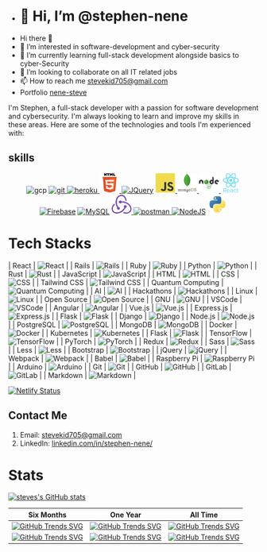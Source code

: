 - # 👋 Hi, I’m @stephen-nene
-  Hi there 👋
- 👀 I’m interested in software-development and cyber-security
- 🌱 I’m currently learning full-stack development alongside basics to cyber-Security
- 💞️ I’m looking to collaborate on all IT related jobs
- 📫 How to reach me stevekid705@gmail.com
- Portfolio [nene-steve](https://nene-steve.vercel.app/)

I'm Stephen, a full-stack developer with a passion for software development and cybersecurity. I'm always looking to learn and improve my skills in these areas. Here are some of the technologies and tools I'm experienced with:

## skills
<p align="center">
  <img src="https://www.vectorlogo.zone/logos/google_cloud/google_cloud-icon.svg" alt="gcp" width="40" height="40"/> </a> <a href="https://git-scm.com/" target="_blank"> <img src="https://www.vectorlogo.zone/logos/git-scm/git-scm-icon.svg" alt="git" width="40" height="40"/> </a><a href="https://heroku.com" target="_blank"> <img src="https://www.vectorlogo.zone/logos/heroku/heroku-icon.svg" alt="heroku" width="40" height="40"/> </a> <a href="https://www.w3.org/html/" target="_blank"> <img src="https://raw.githubusercontent.com/devicons/devicon/master/icons/html5/html5-original-wordmark.svg" alt="html5" width="40" height="40"/> </a> <a href="https://jquery.com/" rel="nofollow"><img src="https://raw.githubusercontent.com/danielcranney/readme-generator/main/public/icons/skills/jquery-colored.svg" width="36" height="36" alt="JQuery" style="max-width: 100%;"></a> <a href="https://developer.mozilla.org/en-US/docs/Web/JavaScript" target="_blank"> <img src="https://raw.githubusercontent.com/devicons/devicon/master/icons/javascript/javascript-original.svg" alt="javascript" width="40" height="40"/> </a> <a href="https://www.mongodb.com/" target="_blank"> <img src="https://raw.githubusercontent.com/devicons/devicon/master/icons/mongodb/mongodb-original-wordmark.svg" alt="mongodb" width="40" height="40"/> </a><a href="https://nodejs.org" target="_blank"> <img src="https://raw.githubusercontent.com/devicons/devicon/master/icons/nodejs/nodejs-original-wordmark.svg" alt="nodejs" width="40" height="40"/> </a>   <a href="https://reactjs.org/" target="_blank"> <img src="https://raw.githubusercontent.com/devicons/devicon/master/icons/react/react-original-wordmark.svg" alt="react" width="40" height="40"/> </a>   <a href="https://firebase.google.com/" rel="nofollow"><img src="https://raw.githubusercontent.com/danielcranney/readme-generator/main/public/icons/skills/firebase-colored.svg" width="36" height="36" alt="Firebase" style="max-width: 100%;"></a> <a href="https://www.mysql.com/" rel="nofollow"><img src="https://raw.githubusercontent.com/danielcranney/readme-generator/main/public/icons/skills/mysql-colored.svg" width="36" height="36" alt="MySQL" style="max-width: 100%;"></a>  <a href="https://redux.js.org" target="_blank"> <img src="https://raw.githubusercontent.com/devicons/devicon/master/icons/redux/redux-original.svg" alt="redux" width="40" height="40"/> </a> <a href="https://postman.com" target="_blank" rel="noreferrer"> <img src="https://www.vectorlogo.zone/logos/getpostman/getpostman-icon.svg" alt="postman" width="40" height="40"/> </a> <a href="https://nodejs.org/en/" rel="nofollow"><img src="https://raw.githubusercontent.com/danielcranney/readme-generator/main/public/icons/skills/nodejs-colored.svg" width="36" height="36" alt="NodeJS" style="max-width: 100%;"></a> <a href="https://www.python.org" target="_blank" rel="noreferrer"> <img src="https://raw.githubusercontent.com/devicons/devicon/master/icons/python/python-original.svg" alt="python" width="40" height="40"/> </a>  </p>

  # Tech Stacks
  
| React | ![React](https://img.shields.io/badge/React-61DAFB.svg?style=for-the-badge&logo=react&logoColor=white) |
| Rails | ![Rails](https://img.shields.io/badge/Rails-CC0000.svg?style=for-the-badge&logo=ruby-on-rails&logoColor=white) |
| Ruby | ![Ruby](https://img.shields.io/badge/Ruby-CC342D.svg?style=for-the-badge&logo=ruby&logoColor=white) |
| Python | ![Python](https://img.shields.io/badge/Python-3776AB.svg?style=for-the-badge&logo=python&logoColor=white) |
| Rust | ![Rust](https://img.shields.io/badge/Rust-000000.svg?style=for-the-badge&logo=rust&logoColor=white) |
| JavaScript | ![JavaScript](https://img.shields.io/badge/JavaScript-F7DF1E.svg?style=for-the-badge&logo=javascript&logoColor=black) |
| HTML | ![HTML](https://img.shields.io/badge/HTML5-E34F26.svg?style=for-the-badge&logo=html5&logoColor=white) |
| CSS | ![CSS](https://img.shields.io/badge/CSS3-1572B6.svg?style=for-the-badge&logo=css3&logoColor=white) |
| Tailwind CSS | ![Tailwind CSS](https://img.shields.io/badge/Tailwind_CSS-38B2AC.svg?style=for-the-badge&logo=tailwind-css&logoColor=white) |
| Quantum Computing | ![Quantum Computing](https://img.shields.io/badge/Quantum_Computing-4285F4.svg?style=for-the-badge&logo=ibm&logoColor=white) |
| AI | ![AI](https://img.shields.io/badge/AI-4285F4.svg?style=for-the-badge&logo=google&logoColor=white) |
| Hackathons | ![Hackathons](https://img.shields.io/badge/Hackathons-00C7B7.svg?style=for-the-badge&logo=devpost&logoColor=white) |
| Linux | ![Linux](https://img.shields.io/badge/Linux-FCC624.svg?style=for-the-badge&logo=linux&logoColor=black) |
| Open Source | ![Open Source](https://img.shields.io/badge/Open_Source-0082C9.svg?style=for-the-badge&logo=open-source-initiative&logoColor=white) |
| GNU | ![GNU](https://img.shields.io/badge/GNU-A42E2B.svg?style=for-the-badge&logo=gnu&logoColor=white) |
| VSCode | ![VSCode](https://img.shields.io/badge/VSCode-0078d7.svg?style=for-the-badge&logo=visual-studio-code&logoColor=white) |
| Angular | ![Angular](https://img.shields.io/badge/Angular-DD0031.svg?style=for-the-badge&logo=angular&logoColor=white) |
| Vue.js | ![Vue.js](https://img.shields.io/badge/Vue.js-4FC08D.svg?style=for-the-badge&logo=vue.js&logoColor=white) |
| Express.js | ![Express.js](https://img.shields.io/badge/Express.js-000000.svg?style=for-the-badge&logo=express&logoColor=white) |
| Flask | ![Flask](https://img.shields.io/badge/Flask-000000.svg?style=for-the-badge&logo=flask&logoColor=white) |
| Django | ![Django](https://img.shields.io/badge/Django-092E20.svg?style=for-the-badge&logo=django&logoColor=white) |
| Node.js | ![Node.js](https://img.shields.io/badge/Node.js-339933.svg?style=for-the-badge&logo=node.js&logoColor=white) |
| PostgreSQL | ![PostgreSQL](https://img.shields.io/badge/PostgreSQL-336791.svg?style=for-the-badge&logo=postgresql&logoColor=white) |
| MongoDB | ![MongoDB](https://img.shields.io/badge/MongoDB-47A248.svg?style=for-the-badge&logo=mongodb&logoColor=white) |
| Docker | ![Docker](https://img.shields.io/badge/Docker-2496ED.svg?style=for-the-badge&logo=docker&logoColor=white) |
| Kubernetes | ![Kubernetes](https://img.shields.io/badge/Kubernetes-326CE5.svg?style=for-the-badge&logo=kubernetes&logoColor=white) |
| Flask | ![Flask](https://img.shields.io/badge/Flask-000000.svg?style=for-the-badge&logo=flask&logoColor=white) |
| TensorFlow | ![TensorFlow](https://img.shields.io/badge/TensorFlow-FF6F00.svg?style=for-the-badge&logo=tensorflow&logoColor=white) |
| PyTorch | ![PyTorch](https://img.shields.io/badge/PyTorch-EE4C2C.svg?style=for-the-badge&logo=pytorch&logoColor=white) |
| Redux | ![Redux](https://img.shields.io/badge/Redux-764ABC.svg?style=for-the-badge&logo=redux&logoColor=white) |
| Sass | ![Sass](https://img.shields.io/badge/Sass-CC6699.svg?style=for-the-badge&logo=sass&logoColor=white) |
| Less | ![Less](https://img.shields.io/badge/Less-1D365D.svg?style=for-the-badge&logo=less&logoColor=white) |
| Bootstrap | ![Bootstrap](https://img.shields.io/badge/Bootstrap-7952B3.svg?style=for-the-badge&logo=bootstrap&logoColor=white) |
| jQuery | ![jQuery](https://img.shields.io/badge/jQuery-0769AD.svg?style=for-the-badge&logo=jquery&logoColor=white) |
| Webpack | ![Webpack](https://img.shields.io/badge/Webpack-8DD6F9.svg?style=for-the-badge&logo=webpack&logoColor=black) |
| Babel | ![Babel](https://img.shields.io/badge/Babel-F9DC3E.svg?style=for-the-badge&logo=babel&logoColor=black) |
| Raspberry Pi | ![Raspberry Pi](https://img.shields.io/badge/Raspberry_Pi-C51A4A.svg?style=for-the-badge&logo=raspberry-pi&logoColor=white) |
| Arduino | ![Arduino](https://img.shields.io/badge/Arduino-00979D.svg?style=for-the-badge&logo=arduino&logoColor=white) |
| Git | ![Git](https://img.shields.io/badge/Git-F05032.svg?style=for-the-badge&logo=git&logoColor=white) |
| GitHub | ![GitHub](https://img.shields.io/badge/GitHub-181717.svg?style=for-the-badge&logo=github&logoColor=white) |
| GitLab | ![GitLab](https://img.shields.io/badge/GitLab-FCA121.svg?style=for-the-badge&logo=gitlab&logoColor=white) |
| Markdown | ![Markdown](https://img.shields.io/badge/Markdown-000000.svg?style=for-the-badge&logo=markdown&logoColor=white) |


[![Netlify Status](https://api.netlify.com/api/v1/badges/14c87f6b-c93e-4f93-b626-f9e4baa03fa1/deploy-status)](https://app.netlify.com/sites/demopages1/deploys)

<!---
stephen-nene/stephen-nene is a ✨ special ✨ repository because its `README.md` (this file) appears on your GitHub profile.
You can click the Preview link to take a look at your changes.
--->

## Contact Me
1. Email: [stevekid705@gmail.com](stevekid705@gmail.com)
2. LinkedIn: [linkedin.com/in/stephen-nene/](linkedin.com/in/stephen-nene/)
<!-- Personal website: www.stephennene.com -->

# Stats

[![steves's GitHub stats](https://github-readme-stats.vercel.app/api?username=stephen-nene&show_icons=true)](https://github.com/stephen-nene/github-readme-stats)


| Six Months | One Year | All Time |
|------------|----------|----------|
| [![GitHub Trends SVG](https://api.githubtrends.io/user/svg/stephen-nene/langs?time_range=six_months&include_private=true&group=private&loc_metric=changed&theme=dark)](https://githubtrends.io) | [![GitHub Trends SVG](https://api.githubtrends.io/user/svg/stephen-nene/langs?time_range=one_year&theme=bright_lights)](https://githubtrends.io) | [![GitHub Trends SVG](https://api.githubtrends.io/user/svg/stephen-nene/langs?time_range=all_time&theme=synthwaves)](https://githubtrends.io) |
| [![GitHub Trends SVG](https://api.githubtrends.io/user/svg/stephen-nene/repos?time_range=six_months&include_private=true&group=private&loc_metric=changed&theme=dark)](https://githubtrends.io) | [![GitHub Trends SVG](https://api.githubtrends.io/user/svg/stephen-nene/repos?time_range=one_year&include_private=true&group=private&loc_metric=changed&theme=bright_lights)](https://githubtrends.io) | [![GitHub Trends SVG](https://api.githubtrends.io/user/svg/stephen-nene/repos?time_range=all_time&include_private=true&group=private&loc_metric=changed&theme=synthwaves)](https://githubtrends.io) |

